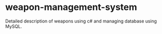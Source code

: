# weapon-management-system
Detailed description of weapons using c# and managing database using MySQL.
